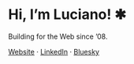# Hi, I’m Luciano! ✱

Building for the Web since ’08.

[Website](https://www.lucianobattagliero.com) ·
[LinkedIn](https://www.linkedin.com/in/battaglr/) ·
[Bluesky](https://bsky.app/profile/battaglr.com)
